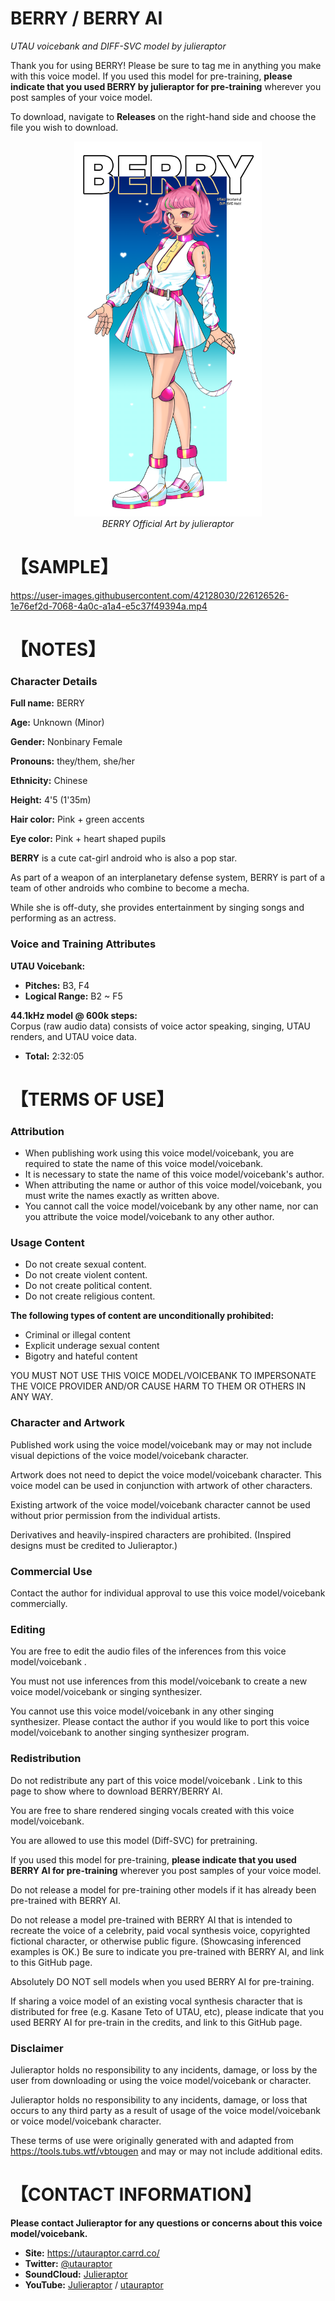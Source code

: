 # BERRY / BERRY AI
<i> UTAU voicebank and DIFF-SVC model by julieraptor</i>

Thank you for using BERRY! Please be sure to tag me in anything you make with this voice model.
If you used this model for pre-training, **please indicate that you used BERRY by julieraptor for pre-training** wherever you post samples of your voice model.
<p>
To download, navigate to <b>Releases</b> on the right-hand side and choose the file you wish to download.

<p align="center">
<img src ="https://github.com/julieraptor/BERRY-UTAU-DIFF-SVC/blob/main/Art/berry_full.png?raw=true" height="600" />
<br>
<i>BERRY Official Art by julieraptor</i>
</p>

# 【SAMPLE】 



https://user-images.githubusercontent.com/42128030/226126526-1e76ef2d-7068-4a0c-a1a4-e5c37f49394a.mp4



# 【NOTES】 
### Character Details
**Full name:** BERRY

**Age:** Unknown (Minor)

**Gender:** Nonbinary Female

**Pronouns:** they/them, she/her

**Ethnicity:** Chinese

**Height:** 4'5 (1'35m)

**Hair color:** Pink + green accents

**Eye color:** Pink + heart shaped pupils

**BERRY** is a cute cat-girl android who is also a pop star.
 
As part of a weapon of an interplanetary defense system, BERRY is part of a team of other androids who combine to become a mecha.
 
While she is off-duty, she provides entertainment by singing songs and performing as an actress.

### Voice and Training Attributes

**UTAU Voicebank:**
- **Pitches:** B3, F4
- **Logical Range:** B2 ~ F5

**44.1kHz model @ 600k steps:**
<br>Corpus (raw audio data) consists of voice actor speaking, singing, UTAU renders, and UTAU voice data.
- **Total:** 2:32:05

# 【TERMS OF USE】

### Attribution
- When publishing work using this voice model/voicebank, you are required to state the name of this voice model/voicebank.
- It is necessary to state the name of this voice model/voicebank's author.
- When attributing the name or author of this voice model/voicebank, you must write the names exactly as written above. 
- You cannot call the voice model/voicebank by any other name, nor can you attribute the voice model/voicebank to any other author.

### Usage Content

 - Do not create sexual content. 
 - Do not create violent content. 
 - Do not create political content.
 - Do not create religious content.


**The following types of content are unconditionally prohibited:**
 - Criminal or illegal content 
 - Explicit underage sexual content 
 - Bigotry and hateful content
 
 YOU MUST NOT USE THIS VOICE MODEL/VOICEBANK TO IMPERSONATE THE VOICE PROVIDER AND/OR CAUSE HARM TO THEM OR OTHERS IN ANY WAY.

### Character and Artwork

Published work using the voice model/voicebank may or may not include visual depictions of the voice model/voicebank character.

Artwork does not need to depict the voice model/voicebank character. This voice model can be used in conjunction with artwork of other characters.

Existing artwork of the voice model/voicebank character cannot be used without prior permission from the individual artists.

Derivatives and heavily-inspired characters are prohibited. (Inspired designs must be credited to Julieraptor.)

### Commercial Use
Contact the author for individual approval to use this voice model/voicebank  commercially.

### Editing
You are free to edit the audio files of the inferences from this voice model/voicebank .

You must not use inferences from this model/voicebank  to create a new voice model/voicebank  or singing synthesizer.

You cannot use this voice model/voicebank  in any other singing synthesizer. Please contact the author if you would like to port this voice model/voicebank  to another singing synthesizer program.

### Redistribution

Do not redistribute any part of this voice model/voicebank . Link to this page to show where to download BERRY/BERRY AI.

You are free to share rendered singing vocals created with this voice model/voicebank.

You are allowed to use this model (Diff-SVC) for pretraining.

If you used this model for pre-training, **please indicate that you used BERRY AI for pre-training** wherever you post samples of your voice model.

Do not release a model for pre-training other models if it has already been pre-trained with BERRY AI.

Do not release a model pre-trained with BERRY AI that is intended to recreate the voice of a celebrity, paid vocal synthesis voice, copyrighted fictional character, or otherwise public figure.
(Showcasing inferenced examples is OK.) Be sure to indicate you pre-trained with BERRY AI, and link to this GitHub page.

Absolutely DO NOT sell models when you used BERRY AI for pre-training.

If sharing a voice model of an existing vocal synthesis character that is distributed for free (e.g. Kasane Teto of UTAU, etc), please indicate that you used BERRY AI for pre-train in the credits, and link to this GitHub page.

### Disclaimer
Julieraptor holds no responsibility to any incidents, damage, or loss by the user from downloading or using the voice model/voicebank or character.

Julieraptor holds no responsibility to any incidents, damage, or loss that occurs to any third party as a result of usage of the voice model/voicebank or voice model/voicebank character.

These terms of use were originally generated with and adapted from https://tools.tubs.wtf/vbtougen and may or may not include additional edits.

# 【CONTACT INFORMATION】
**Please contact Julieraptor for any questions or concerns about this voice model/voicebank.**
 - **Site:** https://utauraptor.carrd.co/
- **Twitter:** [@utauraptor](https://twitter.com/utauraptor)
- **SoundCloud:** [Julieraptor](https://soundcloud.com/julieraptor)
- **YouTube:** [Julieraptor](https://www.youtube.com/channel/UCWydCTZjtDzWUgPVE_2Ff_A) / [utauraptor](https://www.youtube.com/channel/UCaJ0Q7aEmNdZAME8zvxQICg)
